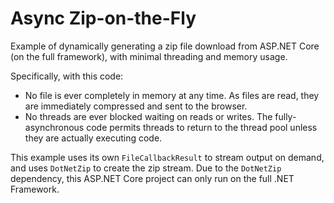 # Async Zip-on-the-Fly

Example of dynamically generating a zip file download from ASP.NET Core (on the full framework), with minimal threading and memory usage.

Specifically, with this code:
- No file is ever completely in memory at any time. As files are read, they are immediately compressed and sent to the browser.
- No threads are ever blocked waiting on reads or writes. The fully-asynchronous code permits threads to return to the thread pool unless they are actually executing code.

This example uses its own `FileCallbackResult` to stream output on demand, and uses `DotNetZip` to create the zip stream. Due to the `DotNetZip` dependency, this ASP.NET Core project can only run on the full .NET Framework.